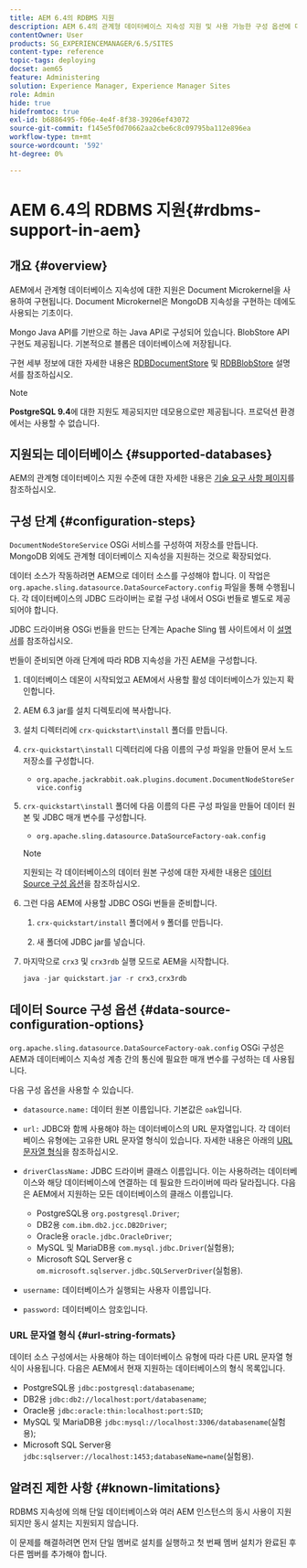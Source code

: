 ```yaml
---
title: AEM 6.4의 RDBMS 지원
description: AEM 6.4의 관계형 데이터베이스 지속성 지원 및 사용 가능한 구성 옵션에 대해 알아봅니다.
contentOwner: User
products: SG_EXPERIENCEMANAGER/6.5/SITES
content-type: reference
topic-tags: deploying
docset: aem65
feature: Administering
solution: Experience Manager, Experience Manager Sites
role: Admin
hide: true
hidefromtoc: true
exl-id: b6886495-f06e-4e4f-8f38-39206ef43072
source-git-commit: f145e5f0d70662aa2cbe6c8c09795ba112e896ea
workflow-type: tm+mt
source-wordcount: '592'
ht-degree: 0%

---
```


# AEM 6.4의 RDBMS 지원{#rdbms-support-in-aem}

## 개요 {#overview}

AEM에서 관계형 데이터베이스 지속성에 대한 지원은 Document Microkernel을 사용하여 구현됩니다. Document Microkernel은 MongoDB 지속성을 구현하는 데에도 사용되는 기초이다.

Mongo Java API를 기반으로 하는 Java API로 구성되어 있습니다. BlobStore API 구현도 제공됩니다. 기본적으로 블롭은 데이터베이스에 저장됩니다.

구현 세부 정보에 대한 자세한 내용은 [RDBDocumentStore](https://jackrabbit.apache.org/oak/docs/apidocs/org/apache/jackrabbit/oak/plugins/document/rdb/RDBDocumentStore.html) 및 [RDBBlobStore](https://jackrabbit.apache.org/oak/docs/apidocs/org/apache/jackrabbit/oak/plugins/document/rdb/RDBBlobStore.html) 설명서를 참조하십시오.

>[!NOTE]
>
>**PostgreSQL 9.4**&#x200B;에 대한 지원도 제공되지만 데모용으로만 제공됩니다. 프로덕션 환경에서는 사용할 수 없습니다.

## 지원되는 데이터베이스 {#supported-databases}

AEM의 관계형 데이터베이스 지원 수준에 대한 자세한 내용은 [기술 요구 사항 페이지](/help/sites-deploying/technical-requirements.md)를 참조하십시오.

## 구성 단계 {#configuration-steps}

`DocumentNodeStoreService` OSGi 서비스를 구성하여 저장소를 만듭니다. MongoDB 외에도 관계형 데이터베이스 지속성을 지원하는 것으로 확장되었다.

데이터 소스가 작동하려면 AEM으로 데이터 소스를 구성해야 합니다. 이 작업은 `org.apache.sling.datasource.DataSourceFactory.config` 파일을 통해 수행됩니다. 각 데이터베이스의 JDBC 드라이버는 로컬 구성 내에서 OSGi 번들로 별도로 제공되어야 합니다.

JDBC 드라이버용 OSGi 번들을 만드는 단계는 Apache Sling 웹 사이트에서 이 [설명서](https://sling.apache.org/documentation/bundles/datasource-providers.html#convert-driver-jars-to-bundle)를 참조하십시오.

번들이 준비되면 아래 단계에 따라 RDB 지속성을 가진 AEM을 구성합니다.

1. 데이터베이스 데몬이 시작되었고 AEM에서 사용할 활성 데이터베이스가 있는지 확인합니다.
1. AEM 6.3 jar를 설치 디렉토리에 복사합니다.
1. 설치 디렉터리에 `crx-quickstart\install` 폴더를 만듭니다.
1. `crx-quickstart\install` 디렉터리에 다음 이름의 구성 파일을 만들어 문서 노드 저장소를 구성합니다.

   * `org.apache.jackrabbit.oak.plugins.document.DocumentNodeStoreService.config`

1. `crx-quickstart\install` 폴더에 다음 이름의 다른 구성 파일을 만들어 데이터 원본 및 JDBC 매개 변수를 구성합니다.

   * `org.apache.sling.datasource.DataSourceFactory-oak.config`

   >[!NOTE]
   >
   >지원되는 각 데이터베이스의 데이터 원본 구성에 대한 자세한 내용은 [데이터 Source 구성 옵션](/help/sites-deploying/rdbms-support-in-aem.md#data-source-configuration-options)을 참조하십시오.

1. 그런 다음 AEM에 사용할 JDBC OSGi 번들을 준비합니다.

   1. `crx-quickstart/install` 폴더에서 `9` 폴더를 만듭니다.

   1. 새 폴더에 JDBC jar를 넣습니다.

1. 마지막으로 `crx3` 및 `crx3rdb` 실행 모드로 AEM을 시작합니다.

   ```java
   java -jar quickstart.jar -r crx3,crx3rdb
   ```

## 데이터 Source 구성 옵션 {#data-source-configuration-options}

`org.apache.sling.datasource.DataSourceFactory-oak.config` OSGi 구성은 AEM과 데이터베이스 지속성 계층 간의 통신에 필요한 매개 변수를 구성하는 데 사용됩니다.

다음 구성 옵션을 사용할 수 있습니다.

* `datasource.name:` 데이터 원본 이름입니다. 기본값은 `oak`입니다.

* `url:` JDBC와 함께 사용해야 하는 데이터베이스의 URL 문자열입니다. 각 데이터베이스 유형에는 고유한 URL 문자열 형식이 있습니다. 자세한 내용은 아래의 [URL 문자열 형식](/help/sites-deploying/rdbms-support-in-aem.md#url-string-formats)을 참조하십시오.

* `driverClassName:` JDBC 드라이버 클래스 이름입니다. 이는 사용하려는 데이터베이스와 해당 데이터베이스에 연결하는 데 필요한 드라이버에 따라 달라집니다. 다음은 AEM에서 지원하는 모든 데이터베이스의 클래스 이름입니다.

   * PostgreSQL용 `org.postgresql.Driver`;
   * DB2용 `com.ibm.db2.jcc.DB2Driver`;
   * Oracle용 `oracle.jdbc.OracleDriver`;
   * MySQL 및 MariaDB용 `com.mysql.jdbc.Driver`(실험용);
   * Microsoft SQL Server용 c `om.microsoft.sqlserver.jdbc.SQLServerDriver`(실험용).

* `username:` 데이터베이스가 실행되는 사용자 이름입니다.

* `password:` 데이터베이스 암호입니다.

### URL 문자열 형식 {#url-string-formats}

데이터 소스 구성에서는 사용해야 하는 데이터베이스 유형에 따라 다른 URL 문자열 형식이 사용됩니다. 다음은 AEM에서 현재 지원하는 데이터베이스의 형식 목록입니다.

* PostgreSQL용 `jdbc:postgresql:databasename`;
* DB2용 `jdbc:db2://localhost:port/databasename`;
* Oracle용 `jdbc:oracle:thin:localhost:port:SID`;
* MySQL 및 MariaDB용 `jdbc:mysql://localhost:3306/databasename`(실험용);
* Microsoft SQL Server용 `jdbc:sqlserver://localhost:1453;databaseName=name`(실험용).

## 알려진 제한 사항 {#known-limitations}

RDBMS 지속성에 의해 단일 데이터베이스와 여러 AEM 인스턴스의 동시 사용이 지원되지만 동시 설치는 지원되지 않습니다.

이 문제를 해결하려면 먼저 단일 멤버로 설치를 실행하고 첫 번째 멤버 설치가 완료된 후 다른 멤버를 추가해야 합니다.
